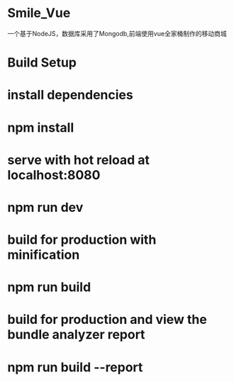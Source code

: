 # Smile_Vue
一个基于NodeJS，数据库采用了Mongodb,前端使用vue全家桶制作的移动商城
# Build Setup
# install dependencies
# npm install

# serve with hot reload at localhost:8080
# npm run dev

# build for production with minification
# npm run build

# build for production and view the bundle analyzer report
# npm run build --report
